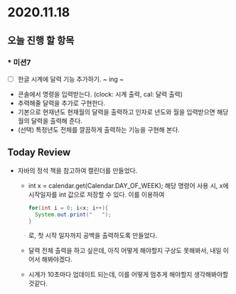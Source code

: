 # 2020.11.18

## 오늘 진행 할 항목

### * 미션7

- [ ] 한글 시계에 달력 기능 추가하기. ~ ing ~

* 콘솔에서 명령을 입력받는다. (clock: 시계 출력, cal: 달력 출력)
* 추력해줄 달력을 추가로 구현한다.
* 기본으로 현재년도 현재월의 달력을 출력하고 인자로 년도와 월을 입력받으면 해당 월의 달력을 출력해 준다.
* (선택) 특정년도 전체를 깔끔하게 출력하는 기능을 구현해 본다.



## Today Review

* 자바의 정석 책을 참고하여 캘린더를 만들었다.

  * int x = calendar.get(Calendar.DAY_OF_WEEK);
    해당 명령어 사용 시, x에 시작일자를 int 값으로 저장할 수 있다.
    이를 이용하여

    ```java
    for(int i = 0; i<x; i++){
      System.out.print("   ");
    }
    ```

    로, 첫 시작 일자까지 공백을 출력하도록 만들었다.

  * 달력 전체 출력을 하고 싶은데, 아직 어떻게 해야할지 구상도 못해봐서, 내일 이어서 해봐야겠다.

  * 시계가 10초마다 업데이트 되는데, 이를 어떻게 멈추게 해야할지 생각해봐야할 것같다.

